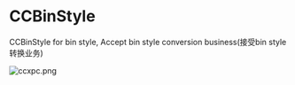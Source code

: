 # CCBinStyle

CCBinStyle for bin style, Accept bin style conversion business(接受bin style转换业务) 

![ccxpc.png](https://raw.github.com/ccworld1000/CCBinStyle/master/ccxpc.png)